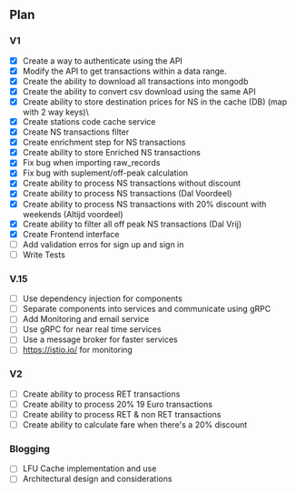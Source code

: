 ## Plan


### V1

- [X] Create a way to authenticate using the API
- [X] Modify the API to get transactions within a data range.
- [X] Create the ability to download all transactions into mongodb
- [X] Create the ability to convert csv download using the same API
- [X] Create ability to store destination prices for NS in the cache (DB) (map with 2 way keys)\
- [X] Create stations code cache service
- [X] Create NS transactions filter
- [X] Create enrichment step for NS transactions
- [X] Create ability to store Enriched NS transactions
- [X] Fix bug when importing raw_records
- [X] Fix bug with suplement/off-peak calculation
- [X] Create ability to process NS transactions without discount
- [X] Create ability to process NS transactions (Dal Voordeel)
- [X] Create ability to process NS transactions with 20% discount with weekends (Altijd voordeel)
- [X] Create ability to filter all off peak NS transactions (Dal Vrij)
- [X] Create Frontend interface
- [ ] Add validation erros for sign up and sign in
- [ ] Write Tests

### V.15
- [ ] Use dependency injection for components
- [ ] Separate components into services and communicate using gRPC
- [ ] Add Monitoring and email service
- [ ] Use gRPC for near real time services
- [ ] Use a message broker for faster services
- [ ] https://istio.io/ for monitoring

### V2

- [ ] Create ability to process RET transactions
- [ ] Create ability to process 20% 19 Euro transactions
- [ ] Create ability to process RET & non RET transactions
- [ ] Create ability to calculate fare when there's a 20% discount 

### Blogging

- [ ] LFU Cache implementation and use
- [ ] Architectural design and considerations
